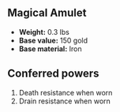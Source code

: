 ## Magical Amulet

- **Weight:** 0.3 lbs
- **Base value:** 150 gold
- **Base material:** Iron

## Conferred powers

1. Death resistance when worn
2. Drain resistance when worn
